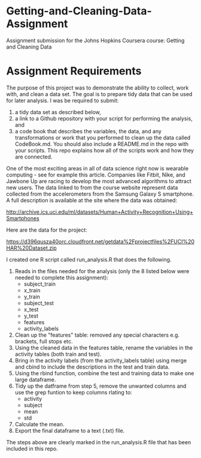# Getting-and-Cleaning-Data-Assignment
Assignment submission for the Johns Hopkins Coursera course: Getting and Cleaning Data

# Assignment Requirements

The purpose of this project was to demonstrate the ability to collect, work with, and clean a data set. The goal is to prepare tidy data that can be used for later analysis. I was be required to submit: 

1) a tidy data set as described below, 
2) a link to a Github repository with your script for performing the analysis, and 
3) a code book that describes the variables, the data, and any transformations or work that you performed to clean up the data called CodeBook.md. You should also include a README.md in the repo with your scripts. This repo explains how all of the scripts work and how they are connected.

One of the most exciting areas in all of data science right now is wearable computing - see for example this article. Companies like Fitbit, Nike, and Jawbone Up are racing to develop the most advanced algorithms to attract new users. The data linked to from the course
website represent data collected from the accelerometers from the Samsung Galaxy S smartphone. A full description is available at the site where the data was obtained:

http://archive.ics.uci.edu/ml/datasets/Human+Activity+Recognition+Using+Smartphones 

Here are the data for the project:

https://d396qusza40orc.cloudfront.net/getdata%2Fprojectfiles%2FUCI%20HAR%20Dataset.zip 

I created one R script called run_analysis.R that does the following. 

1) Reads in the files needed for the analysis (only the 8 listed below were needed to complete this assignment):
    - subject_train
    - x_train
    - y_train
    - subject_test
    - x_test
    - y_test
    - features
    - activity_labels
2) Clean up the "features" table: removed any special characters e.g. brackets, full stops etc.
3) Using the cleaned data in the features table, rename the variables in the activity tables (both train and test).
4) Bring in the activity labels (from the activity_labels table) using merge and cbind to include the descriptions in the test and train data. 
5) Using the rbind function, combine the test and training data to make one large dataframe.
6) Tidy up the datframe from step 5, remove the unwanted columns and use the grep funtion to keep columns rlating to:
    - activity
    - subject
    - mean
    - std
7) Calculate the mean.
8) Export the final dataframe to a text (.txt) file.

The steps above are clearly marked in the run_analysis.R file that has been included in this repo.




# 
